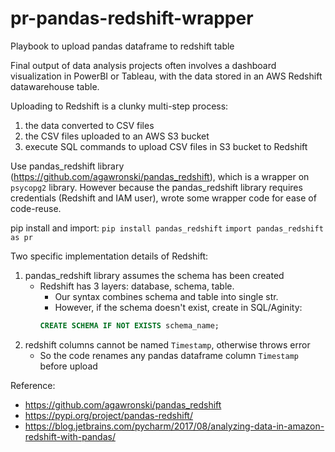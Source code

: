 # pr-pandas-redshift-wrapper
Playbook to upload pandas dataframe to redshift table

Final output of data analysis projects often involves a dashboard visualization in PowerBI or Tableau, with the data stored in an AWS Redshift datawarehouse table.  

Uploading to Redshift is a clunky multi-step process: 
1. the data converted to CSV files
1. the CSV files uploaded to an AWS S3 bucket
1. execute SQL commands to upload CSV files in S3 bucket to Redshift

Use pandas_redshift library (https://github.com/agawronski/pandas_redshift), which is a wrapper on `psycopg2` library.  However because the pandas_redshift library requires credentials (Redshift and IAM user), wrote some wrapper code for ease of code-reuse.

pip install and import: 
`pip install pandas_redshift`
`import pandas_redshift as pr`

Two specific implementation details of Redshift:
1. pandas_redshift library assumes the schema has been created
    * Redshift has 3 layers: database, schema, table.
      - Our syntax combines schema and table into single str.  
      - However, if the schema doesn't exist, create in SQL/Aginity:
      ```SQL
      CREATE SCHEMA IF NOT EXISTS schema_name;
      ```
1. redshift columns cannot be named `Timestamp`, otherwise throws error
    * So the code renames any pandas dataframe column `Timestamp` before upload

Reference: 
* https://github.com/agawronski/pandas_redshift
* https://pypi.org/project/pandas-redshift/
* https://blog.jetbrains.com/pycharm/2017/08/analyzing-data-in-amazon-redshift-with-pandas/
